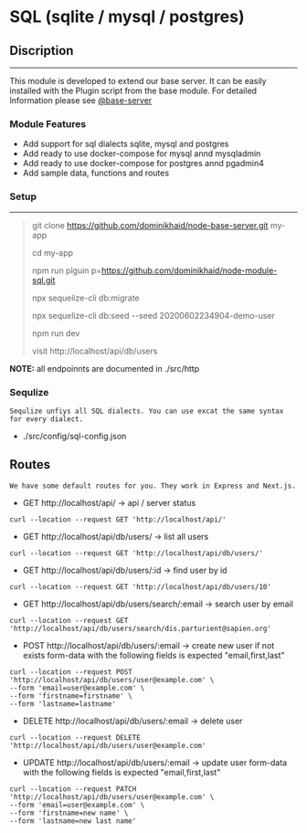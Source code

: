 # SQL (sqlite / mysql / postgres)

## Discription

---

This module is developed to extend our base server. It can be easily installed with the Plugin script from the base module. For detailed Information please see [@base-server](https://github.com/dominikhaid/node-base-server.git)

### Module Features

- Add support for sql dialects sqlite, mysql and postgres
- Add ready to use docker-compose for mysql annd mysqladmin
- Add ready to use docker-compose for postgres annd pgadmin4
- Add sample data, functions and routes



### Setup

---

> git clone https://github.com/dominikhaid/node-base-server.git my-app
> 
> cd my-app
> 
> npm run plguin p=https://github.com/dominikhaid/node-module-sql.git
> 
> npx sequelize-cli db:migrate
> 
> npx sequelize-cli db:seed --seed 20200602234904-demo-user
> 
> npm run dev
> 
> visit http://localhost/api/db/users

**NOTE:**  all endpoinnts are documented in ./src/http




### Sequlize
```
Sequlize unfiys all SQL dialects. You can use excat the same syntax for every dialect. 
```
- ./src/config/sql-config.json




## Routes
```
We have some default routes for you. They work in Express and Next.js.
```
- GET http://localhost/api/ -> api / server status
```
curl --location --request GET 'http://localhost/api/'
```
- GET http://localhost/api/db/users/ -> list all users
```
curl --location --request GET 'http://localhost/api/db/users/'
```
- GET http://localhost/api/db/users/:id -> find user by id
```
curl --location --request GET 'http://localhost/api/db/users/10'
```
- GET http://localhost/api/db/users/search/:email -> search user by email
```
curl --location --request GET 'http://localhost/api/db/users/search/dis.parturient@sapien.org'
```

- POST http://localhost/api/db/users/:email -> create new user if not exists form-data with the following fields is expected "email,first,last"
```
curl --location --request POST 'http://localhost/api/db/users/user@example.com' \
--form 'email=user@example.com' \
--form 'firstname=firstname' \
--form 'lastname=lastname'
```
- DELETE http://localhost/api/db/users/:email -> delete user 
```
curl --location --request DELETE 'http://localhost/api/db/users/user@example.com'
```

- UPDATE http://localhost/api/db/users/:email -> update user form-data with the following fields is expected "email,first,last"
```
curl --location --request PATCH 'http://localhost/api/db/users/user@example.com' \
--form 'email=user@example.com' \
--form 'firstname=new name' \
--form 'lastname=new last name'
```
